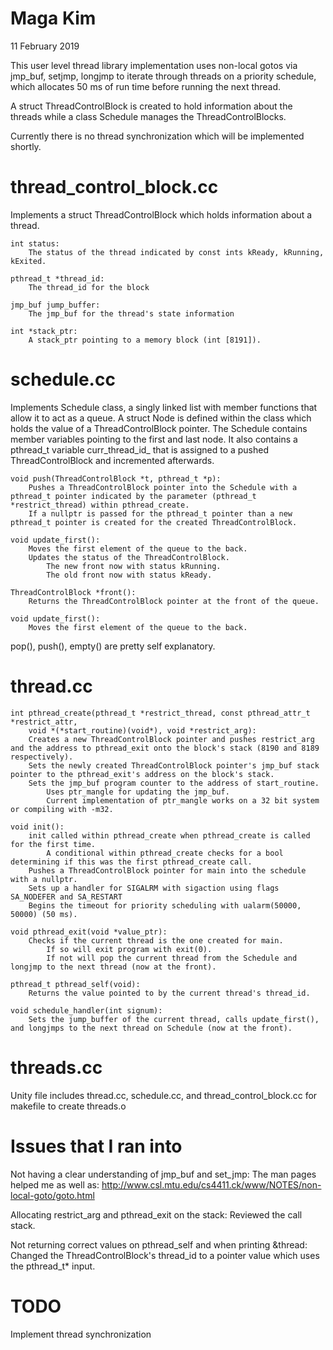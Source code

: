 # Maga Kim
11 February 2019

This user level thread library implementation uses non-local gotos via jmp_buf, setjmp, longjmp to iterate through threads on a priority schedule, which allocates 50 ms of run time before running the next thread. 

A struct ThreadControlBlock is created to hold information about the threads while a class Schedule manages the ThreadControlBlocks.

Currently there is no thread synchronization which will be implemented shortly.
# thread_control_block.cc
Implements a struct ThreadControlBlock which holds information about a thread.

	int status:
		The status of the thread indicated by const ints kReady, kRunning, kExited.

	pthread_t *thread_id:
		The thread_id for the block
	
	jmp_buf jump_buffer:
		The jmp_buf for the thread's state information

	int *stack_ptr:
		A stack_ptr pointing to a memory block (int [8191]).

# schedule.cc
Implements Schedule class, a singly linked list with member functions that allow it to act as a queue.
A struct Node is defined within the class which holds the value of a ThreadControlBlock pointer.
The Schedule contains member variables pointing to the first and last node.
It also contains a pthread_t variable curr_thread_id_ that is assigned to a pushed ThreadControlBlock and incremented afterwards.

	void push(ThreadControlBlock *t, pthread_t *p):
		Pushes a ThreadControlBlock pointer into the Schedule with a pthread_t pointer indicated by the parameter (pthread_t *restrict_thread) within pthread_create.
		If a nullptr is passed for the pthread_t pointer than a new pthread_t pointer is created for the created ThreadControlBlock.

	void update_first():
		Moves the first element of the queue to the back.
		Updates the status of the ThreadControlBlock.
			The new front now with status kRunning.
			The old front now with status kReady.

	ThreadControlBlock *front():
		Returns the ThreadControlBlock pointer at the front of the queue.

	void update_first():
		Moves the first element of the queue to the back.
	
pop(), push(), empty() are pretty self explanatory.

# thread.cc
	int pthread_create(pthread_t *restrict_thread, const pthread_attr_t *restrict_attr,
		void *(*start_routine)(void*), void *restrict_arg):
		Creates a new ThreadControlBlock pointer and pushes restrict_arg and the address to pthread_exit onto the block's stack (8190 and 8189 respectively).
		Sets the newly created ThreadControlBlock pointer's jmp_buf stack pointer to the pthread_exit's address on the block's stack.
		Sets the jmp_buf program counter to the address of start_routine.
			Uses ptr_mangle for updating the jmp_buf.
			Current implementation of ptr_mangle works on a 32 bit system or compiling with -m32.

	void init():
		init called within pthread_create when pthread_create is called for the first time.
			A conditional within pthread_create checks for a bool determining if this was the first pthread_create call.
		Pushes a ThreadControlBlock pointer for main into the schedule with a nullptr.
		Sets up a handler for SIGALRM with sigaction using flags SA_NODEFER and SA_RESTART
		Begins the timeout for priority scheduling with ualarm(50000, 50000) (50 ms).

	void pthread_exit(void *value_ptr):
		Checks if the current thread is the one created for main. 
			If so will exit program with exit(0).
			If not will pop the current thread from the Schedule and longjmp to the next thread (now at the front).

	pthread_t pthread_self(void):
		Returns the value pointed to by the current thread's thread_id.

	void schedule_handler(int signum):
		Sets the jump_buffer of the current thread, calls update_first(), and longjmps to the next thread on Schedule (now at the front).

# threads.cc
Unity file includes thread.cc, schedule.cc, and thread_control_block.cc for makefile to create threads.o

# Issues that I ran into
Not having a clear understanding of jmp_buf and set_jmp:
The man pages helped me as well as: http://www.csl.mtu.edu/cs4411.ck/www/NOTES/non-local-goto/goto.html

Allocating restrict_arg and pthread_exit on the stack:
Reviewed the call stack.

Not returning correct values on pthread_self and when printing &thread:
Changed the ThreadControlBlock's thread_id to a pointer value which uses the pthread_t* input.
    
# TODO
Implement thread synchronization

